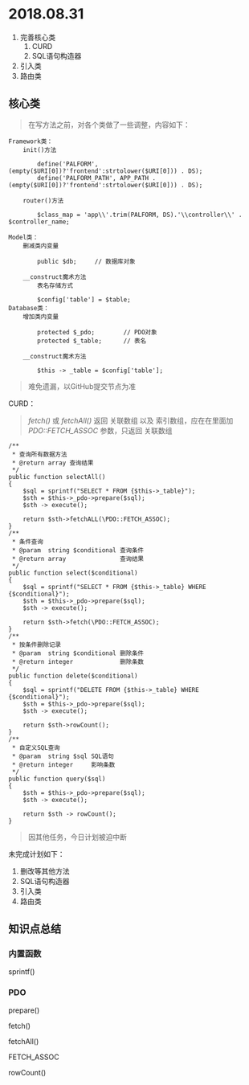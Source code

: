 2018.08.31
=
1. 完善核心类
	1. CURD
	2. SQL语句构造器
2. 引入类
3. 路由类

核心类
-

> 在写方法之前，对各个类做了一些调整，内容如下：

    Framework类：
	    init()方法
	    
		    define('PALFORM', (empty($URI[0])?'frontend':strtolower($URI[0])) . DS);
			define('PALFORM_PATH', APP_PATH . (empty($URI[0])?'frontend':strtolower($URI[0])) . DS);
			
		router()方法
		
			$class_map = 'app\\'.trim(PALFORM, DS).'\\controller\\' . $controller_name;
			
	Model类：
		删减类内变量
		
			public $db;		// 数据库对象
			
		__construct魔术方法
			表名存储方式
			
			$config['table'] = $table;
	Database类：
		增加类内变量
		
			protected $_pdo;		// PDO对象
			protected $_table;		// 表名
			
		__construct魔术方法
			
			$this -> _table = $config['table'];
		

> 难免遗漏，以GitHub提交节点为准

CURD：

> *fetch()* 或 *fetchAll()* 返回 关联数组 以及 索引数组，应在在里面加 *PDO::FETCH_ASSOC* 参数，只返回  关联数组

    /**
	 * 查询所有数据方法
	 * @return array 查询结果
	 */
	public function selectAll()
	{
		$sql = sprintf("SELECT * FROM {$this->_table}");
		$sth = $this->_pdo->prepare($sql);
		$sth -> execute();

		return $sth->fetchALL(\PDO::FETCH_ASSOC);
	}
	/**
	 * 条件查询
	 * @param  string $conditional 查询条件
	 * @return array               查询结果
	 */
	public function select($conditional)
	{
		$sql = sprintf("SELECT * FROM {$this->_table} WHERE {$conditional}");
		$sth = $this->_pdo->prepare($sql);
		$sth -> execute();

		return $sth->fetch(\PDO::FETCH_ASSOC);
	}
	/**
	 * 按条件删除记录
	 * @param  string $conditional 删除条件
	 * @return integer			   删除条数
	 */
	public function delete($conditional)
	{
		$sql = sprintf("DELETE FROM {$this->_table} WHERE {$conditional}");
		$sth = $this->_pdo->prepare($sql);
		$sth -> execute();

		return $sth->rowCount();
	}
	/**
	 * 自定义SQL查询
	 * @param  string $sql SQL语句
	 * @return integer     影响条数
	 */
	public function query($sql)
	{
		$sth = $this->_pdo->prepare($sql);
		$sth -> execute();

		return $sth -> rowCount();
	}

> 因其他任务，今日计划被迫中断

未完成计划如下：

1. 删改等其他方法
2. SQL语句构造器
3. 引入类
4. 路由类

## 知识点总结

### 内置函数

sprintf()

### PDO
prepare()

fetch()

fetchAll()

FETCH_ASSOC

rowCount()
